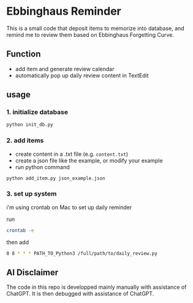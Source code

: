 # Ebbinghaus Reminder
This is a small code that deposit items to memorize into database, and remind me to review them based on Ebbinghaus Forgetting Curve.

## Function
- add item and generate review calendar
- automatically pop up daily review content in TextEdit

## usage

### 1. initialize database
```bash
python init_db.py 
```
### 2. add items
- create content in a .txt file (e.g. `content.txt`)
- create a json file like the example, or modify your example 
- run python command
```bash
python add_item.py json_example.json
``` 

### 3. set up system 
i'm using crontab on Mac to set up daily reminder

run
```bash
crontab -e
```
then add
```bash
0 8 * * * PATH_TO_Python3 /full/path/to/daily_review.py
```

## AI Disclaimer
The code in this repo is developped mainly manually with assistance of ChatGPT. It is then debugged with assistance of ChatGPT.
